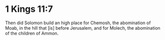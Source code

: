 # 1 Kings 11:7

Then did Solomon build an high place for Chemosh, the abomination of Moab, in the hill that [is] before Jerusalem, and for Molech, the abomination of the children of Ammon.